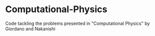 # Computational-Physics
Code tackling the problems presented in "Computational Physics" by Giordano and Nakanishi
